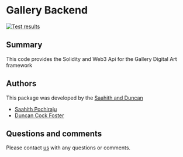 # Gallery Backend 

[![Test results](https://circleci.com/gh/galleryblockchain/art_dapp.svg?style=shield)](https://circleci.com/gh/galleryblockchain/art_dapp)

## Summary
This code provides the Solidity and Web3 Api for the Gallery Digital Art framework

## Authors
This package was developed by the [Saahith and Duncan](http://visitgallery.co) 
* [Saahith Pochiraju](http://www.saahith.com)
* [Duncan Cock Foster](http://www.github.com/dcarlcf)

## Questions and comments
Please contact [us](visitgalleryblockchain@gmail.com) with any questions or comments.
